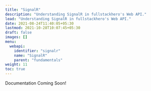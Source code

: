 ```yaml
---
title: "SignalR"
description: "Understanding SignalR in fullstackhero's Web API."
lead: "Understanding SignalR in fullstackhero's Web API."
date: 2021-08-24T11:40:05+05:30
lastmod: 2021-10-28T10:07:45+05:30
draft: false
images: []
menu:
  webapi:
    identifier: "signalr"
    name: "SignalR"
    parent: "fundamentals"
weight: 11
toc: true
---
```


Documentation Coming Soon!
